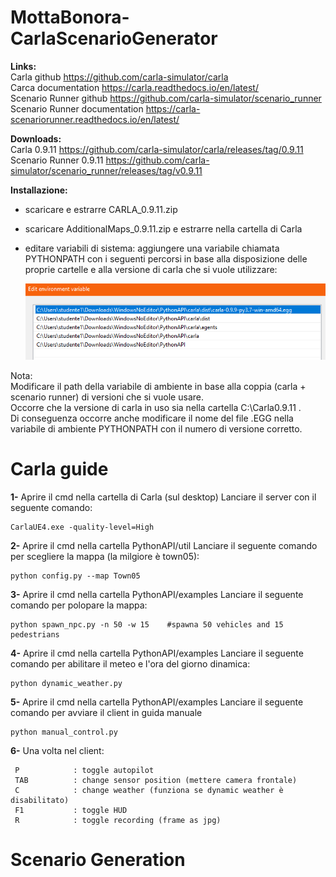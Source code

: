 # MottaBonora-CarlaScenarioGenerator


**Links:**  
	Carla github                    https://github.com/carla-simulator/carla  
	Carca documentation             https://carla.readthedocs.io/en/latest/  
	Scenario Runner github          https://github.com/carla-simulator/scenario_runner  
	Scenario Runner documentation   https://carla-scenariorunner.readthedocs.io/en/latest/  

**Downloads:**  
	Carla 0.9.11                    https://github.com/carla-simulator/carla/releases/tag/0.9.11  
	Scenario Runner 0.9.11 		https://github.com/carla-simulator/scenario_runner/releases/tag/v0.9.11

**Installazione:**  
- scaricare e estrarre CARLA_0.9.11.zip 
- scaricare AdditionalMaps_0.9.11.zip e estrarre nella cartella di Carla
- editare variabili di sistema:
       aggiungere una variabile chiamata PYTHONPATH con i seguenti percorsi in base
       alla disposizione delle proprie cartelle e alla versione di carla che si vuole utilizzare:
       
     ![PYTHONPATH](https://github.com/mottajacopo/MottaBonora-CarlaSim/blob/main/PYTHONPATH.PNG)
     
Nota:  
Modificare il path della variabile di ambiente in base alla coppia (carla + scenario runner) di versioni che si vuole usare.   
Occorre che la versione di carla in uso sia nella cartella C:\Carla0.9.11 .  
Di conseguenza occorre anche modificare il nome del file .EGG nella variabile di ambiente PYTHONPATH con il numero di versione corretto.  
     
     
# Carla guide

**1-** Aprire il cmd nella cartella di Carla (sul desktop)
	Lanciare il server con il seguente comando:
	
	CarlaUE4.exe -quality-level=High

**2-** Aprire il cmd nella cartella PythonAPI/util
	Lanciare il seguente comando per scegliere la mappa (la milgiore è town05):
	
	python config.py --map Town05

**3-** Aprire il cmd nella cartella PythonAPI/examples
	Lanciare il seguente comando per polopare la mappa:
	
	python spawn_npc.py -n 50 -w 15    #spawna 50 vehicles and 15 pedestrians

**4-** Aprire il cmd nella cartella PythonAPI/examples
	Lanciare il seguente comando per abilitare il meteo e l'ora del giorno dinamica:
	
	python dynamic_weather.py

**5-** Aprire il cmd nella cartella PythonAPI/examples
	Lanciare il seguente comando per avviare il client in guida manuale
	
	python manual_control.py 

**6-** Una volta nel client:

	 P            : toggle autopilot
 	 TAB          : change sensor position (mettere camera frontale)
     C            : change weather (funziona se dynamic weather è disabilitato)
     F1           : toggle HUD
     R            : toggle recording (frame as jpg)


# Scenario Generation
